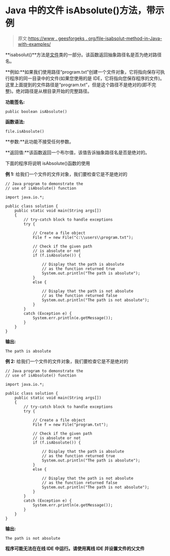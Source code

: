 # Java 中的文件 isAbsolute()方法，带示例

> 原文:[https://www . geesforgeks . org/file-isabsolut-method-in-Java-with-examples/](https://www.geeksforgeeks.org/file-isabsolute-method-in-java-with-examples/)

**isabsolut()**方法是[文件](https://www.geeksforgeeks.org/File-class-in-java/)类的一部分。该函数返回抽象路径名是否为绝对路径名。

**例如:**如果我们使用路径“program.txt”创建一个文件对象，它将指向保存可执行程序的同一目录中的文件(如果您使用的是 IDE，它将指向您保存程序的文件)。这里上面提到的文件路径是“program.txt”，但是这个路径不是绝对的(即不完整)。绝对路径是从根目录开始的完整路径。

**功能签名:**

```
public boolean isAbsolute()
```

**函数语法:**

```
file.isAbsolute()
```

**参数:**此功能不接受任何参数。

**返回值:**该函数返回一个布尔值，该值告诉抽象路径名是否是绝对的。

下面的程序将说明 isAbsolute()函数的使用

**例 1:** 给我们一个文件的文件对象，我们要检查它是不是绝对的

```
// Java program to demonstrate the
// use of isAbsolute() function

import java.io.*;

public class solution {
    public static void main(String args[])
    {
        // try-catch block to handle exceptions
        try {

            // Create a file object
            File f = new File("c:\\users\\program.txt");

            // Check if the given path
            // is absolute or not
            if (f.isAbsolute()) {

                // Display that the path is absolute
                // as the function returned true
                System.out.println("The path is absolute");
            }
            else {

                // Display that the path is not absolute
                // as the function returned false
                System.out.println("The path is not absolute");
            }
        }
        catch (Exception e) {
            System.err.println(e.getMessage());
        }
    }
}
```

**输出:**

```
The path is absolute

```

**例 2:** 给我们一个文件的文件对象，我们要检查它是不是绝对的

```
// Java program to demonstrate the
// use of isAbsolute() function

import java.io.*;

public class solution {
    public static void main(String args[])
    {
        // try-catch block to handle exceptions
        try {

            // Create a file object
            File f = new File("program.txt");

            // Check if the given path
            // is absolute or not
            if (f.isAbsolute()) {

                // Display that the path is absolute
                // as the function returned true
                System.out.println("The path is absolute");
            }
            else {

                // Display that the path is not absolute
                // as the function returned false
                System.out.println("The path is not absolute");
            }
        }
        catch (Exception e) {
            System.err.println(e.getMessage());
        }
    }
}
```

**输出:**

```
The path is not absolute

```

**程序可能无法在在线 IDE 中运行。请使用离线 IDE 并设置文件的父文件**